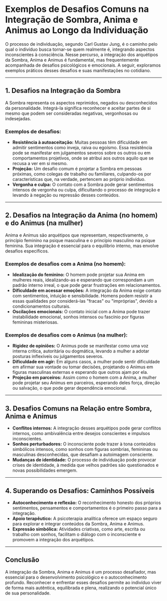 
# Exemplos de Desafios Comuns na Integração de Sombra, Anima e Animus ao Longo da Individuação

O processo de individuação, segundo Carl Gustav Jung, é o caminho pelo qual o indivíduo busca tornar-se quem realmente é, integrando aspectos inconscientes à consciência. Nesse percurso, a integração dos arquétipos da Sombra, Anima e Animus é fundamental, mas frequentemente acompanhada de desafios psicológicos e emocionais. A seguir, exploramos exemplos práticos desses desafios e suas manifestações no cotidiano.

---

## 1. **Desafios na Integração da Sombra**

A Sombra representa os aspectos reprimidos, negados ou desconhecidos da personalidade. Integrá-la significa reconhecer e aceitar partes de si mesmo que podem ser consideradas negativas, vergonhosas ou indesejadas.

### Exemplos de desafios:

- **Resistência à autoaceitação:** Muitas pessoas têm dificuldade em admitir sentimentos como inveja, raiva ou egoísmo. Essa resistência pode se manifestar em julgamentos severos sobre os outros ou em comportamentos projetivos, onde se atribui aos outros aquilo que se recusa a ver em si mesmo.
- **Projeção:** Um desafio comum é projetar a Sombra em pessoas próximas, como colegas de trabalho ou familiares, culpando-os por características que, na verdade, pertencem ao próprio indivíduo.
- **Vergonha e culpa:** O contato com a Sombra pode gerar sentimentos intensos de vergonha ou culpa, dificultando o processo de integração e levando à negação ou repressão desses conteúdos.

---

## 2. **Desafios na Integração da Anima (no homem) e do Animus (na mulher)**

Anima e Animus são arquétipos que representam, respectivamente, o princípio feminino na psique masculina e o princípio masculino na psique feminina. Sua integração é essencial para o equilíbrio interno, mas envolve desafios específicos.

### Exemplos de desafios com a **Anima** (no homem):

- **Idealização do feminino:** O homem pode projetar sua Anima em mulheres reais, idealizando-as e esperando que correspondam a um padrão interno irreal, o que pode gerar frustrações em relacionamentos.
- **Dificuldade em acessar emoções:** A integração da Anima exige contato com sentimentos, intuição e sensibilidade. Homens podem resistir a essas qualidades por considerá-las "fracas" ou "impróprias", devido a condicionamentos culturais.
- **Oscilações emocionais:** O contato inicial com a Anima pode trazer instabilidade emocional, sonhos intensos ou fascínio por figuras femininas misteriosas.

### Exemplos de desafios com o **Animus** (na mulher):

- **Rigidez de opiniões:** O Animus pode se manifestar como uma voz interna crítica, autoritária ou dogmática, levando a mulher a adotar posturas inflexíveis ou julgamentos severos.
- **Dificuldade em agir:** Em alguns casos, a mulher pode sentir dificuldade em afirmar sua vontade ou tomar decisões, projetando o Animus em figuras masculinas externas e esperando que outros ajam por ela.
- **Projeção em parceiros:** Assim como o homem com a Anima, a mulher pode projetar seu Animus em parceiros, esperando deles força, direção ou salvação, o que pode gerar dependência emocional.

---

## 3. **Desafios Comuns na Relação entre Sombra, Anima e Animus**

- **Conflitos internos:** A integração desses arquétipos pode gerar conflitos internos, como ambivalência entre desejos conscientes e impulsos inconscientes.
- **Sonhos perturbadores:** O inconsciente pode trazer à tona conteúdos simbólicos intensos, como sonhos com figuras sombrias, femininas ou masculinas desconhecidas, que desafiam a autoimagem consciente.
- **Mudanças de identidade:** O processo de individuação pode provocar crises de identidade, à medida que velhos padrões são questionados e novas possibilidades emergem.

---

## 4. **Superando os Desafios: Caminhos Possíveis**

- **Autoconhecimento e reflexão:** O reconhecimento honesto dos próprios sentimentos, pensamentos e comportamentos é o primeiro passo para a integração.
- **Apoio terapêutico:** A psicoterapia analítica oferece um espaço seguro para explorar e integrar conteúdos da Sombra, Anima e Animus.
- **Expressão simbólica:** Atividades criativas, como arte, escrita ou trabalho com sonhos, facilitam o diálogo com o inconsciente e promovem a integração dos arquétipos.

---

## **Conclusão**

A integração da Sombra, Anima e Animus é um processo desafiador, mas essencial para o desenvolvimento psicológico e o autoconhecimento profundo. Reconhecer e enfrentar esses desafios permite ao indivíduo viver de forma mais autêntica, equilibrada e plena, realizando o potencial único de sua personalidade.
```
